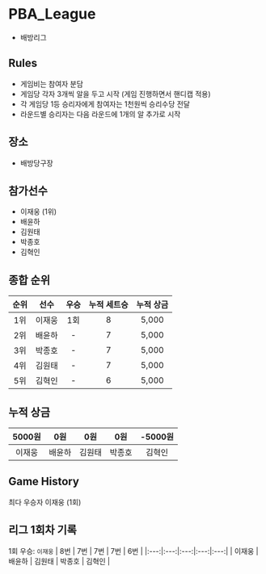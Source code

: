 # PBA_League
- 배방리그

## Rules
- 게임비는 참여자 분담
- 게임당 각자 3개씩 알을 두고 시작 (게임 진행하면서 핸디캡 적용)
- 각 게임당 1등 승리자에게 참여자는 1천원씩 승리수당 전달
- 라운드별 승리자는 다음 라운드에 1개의 알 추가로 시작

## 장소
- 배방당구장

## 참가선수
- 이재웅 (1위)
- 배윤하
- 김원태
- 박종호
- 김혁인
 

## 종합 순위
| 순위 | 선수 | 우승 | 누적 세트승 | 누적 상금 |
|:--:|:--:|:--:|:--:|:--:|
| 1위 | 이재웅 | 1회 | 8 | 5,000 |
| 2위 | 배윤하 | - | 7 | 5,000 |
| 3위 | 박종호 | - | 7 | 5,000 |
| 4위 | 김원태 | - | 7 | 5,000 |
| 5위 | 김혁인 | - | 6 | 5,000 |



## 누적 상금
| 5000원 | 0원 | 0원 | 0원 | -5000원 |
|:--:|:--:|:--:|:--:|:--:|
| 이재웅 | 배윤하 | 김원태 | 박종호 | 김혁인 |

## Game History 

최다 우승자 이재웅 (1회)
## 리그 1회차 기록
1회 우승: `이재웅`
| 8번 | 7번 | 7번 | 7번 | 6번 |
|:---:|:---:|:---:|:---:|:---:|
| 이재웅 | 배윤하 | 김원태 | 박종호 | 김혁인 |

